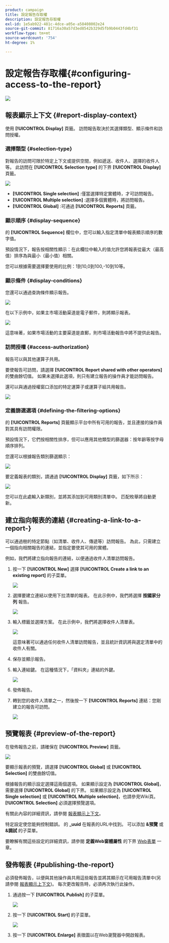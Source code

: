 ```yaml
---
product: campaign
title: 設定報告存取權
description: 設定報告存取權
exl-id: 1e5ab922-481c-4dce-a05e-a58408002e24
source-git-commit: 81716a30a57d3ed8542b329d5fb9b0443fd4bf31
workflow-type: tm+mt
source-wordcount: '754'
ht-degree: 1%

---
```


# 設定報告存取權{#configuring-access-to-the-report}

![](../../assets/common.svg)

## 報表顯示上下文 {#report-display-context}

使用 **[!UICONTROL Display]** 頁籤。 訪問報告取決於其選擇類型、顯示條件和訪問授權。

### 選擇類型 {#selection-type}

對報告的訪問可限於特定上下文或提供空間，例如遞送、收件人、選擇的收件人等。 此訪問在 **[!UICONTROL Selection type]** 的下界 **[!UICONTROL Display]** 頁籤。

![](assets/s_ncs_advuser_report_visibility_4.png)

* **[!UICONTROL Single selection]** :僅當選擇特定實體時，才可訪問報告。
* **[!UICONTROL Multiple selection]** :選擇多個實體時，將訪問報告。
* **[!UICONTROL Global]** :可通過 **[!UICONTROL Reports]** 頁籤。

### 顯示順序 {#display-sequence}

的 **[!UICONTROL Sequence]** 欄位中，您可以輸入指定清單中報表顯示順序的數字值。

預設情況下，報告按相關性顯示：在此欄位中輸入的值允許您將報表從最大（最高值）排序為與最小（最小值）相關。

您可以根據需要選擇要使用的比例：1到10,0到100,-10到10等。

### 顯示條件 {#display-conditions}

您還可以通過查詢條件顯示報告。

![](assets/s_ncs_advuser_report_visibility_5.png)

在以下示例中，如果主市場活動渠道是電子郵件，則將顯示報表。

![](assets/s_ncs_advuser_report_visibility_6.png)

這意味著，如果市場活動的主要渠道是直郵，則市場活動報告中將不提供此報告。

### 訪問授權 {#access-authorization}

報告可以與其他運算子共用。

要使報告可訪問，請選擇 **[!UICONTROL Report shared with other operators]** 的雙曲餘切值。 如果未選擇此選項，則只有建立報告的操作員才能訪問報告。

還可以與通過授權窗口添加的特定運算子或運算子組共用報告。

![](assets/s_ncs_advuser_report_visibility_8.png)

### 定義篩選選項 {#defining-the-filtering-options}

的 **[!UICONTROL Reports]** 頁籤顯示平台中所有可用的報告，並且連接的操作員對其具有訪問權限。

預設情況下，它們按相關性排序，但可以應用其他類型的篩選器：按年齡等按字母順序排列。

您還可以根據報告類別篩選顯示：

![](assets/report_ovv_select_type.png)

要定義報表的類別，請通過 **[!UICONTROL Display]** 頁籤，如下所示：

![](assets/report_select_category.png)

您可以在此處輸入新類別，並將其添加到可用類別清單中。 匹配枚舉將自動更新。

## 建立指向報表的連結 {#creating-a-link-to-a-report-}

可以通過樹的特定節點（如清單、收件人、傳遞等）訪問報告。 為此，只需建立一個指向相關報告的連結，並指定要使其可用的實體。

例如，我們將建立指向報告的連結，以便通過收件人清單訪問報告。

1. 按一下 **[!UICONTROL New]** 選擇 **[!UICONTROL Create a link to an existing report]** 的子菜單。

   ![](assets/s_ncs_advuser_report_wizard_link_01.png)

1. 選擇要建立連結以使用下拉清單的報表。 在此示例中，我們將選擇 **按國家分列** 報告。

   ![](assets/s_ncs_advuser_report_wizard_link_02.png)

1. 輸入標籤並選擇方案。 在此示例中，我們將選擇收件人清單表。

   ![](assets/s_ncs_advuser_report_wizard_link_03.png)

   這意味著可以通過任何收件人清單訪問報告，並且統計資訊將與選定清單中的收件人有關。

1. 保存並顯示報告。
1. 輸入連結鍵。 在這種情況下，「資料夾」連結的外鍵。

   ![](assets/s_ncs_advuser_report_wizard_link_04.png)

1. 發佈報告。
1. 轉到您的收件人清單之一，然後按一下 **[!UICONTROL Reports]** 連結：您剛建立的報告可訪問。

   ![](assets/s_ncs_advuser_report_wizard_link_05.png)

## 預覽報表 {#preview-of-the-report}

在發佈報告之前，請確保在 **[!UICONTROL Preview]** 頁籤。

![](assets/s_ncs_advuser_report_preview_01.png)

要顯示報表的預覽，請選擇 **[!UICONTROL Global]** 或 **[!UICONTROL Selection]** 的雙曲餘切值。

根據報告的顯示設定選擇這兩個選項。 如果顯示設定為 **[!UICONTROL Global]**，需要選擇 **[!UICONTROL Global]** 的下界。 如果顯示設定為 **[!UICONTROL Single selection]** 或 **[!UICONTROL Multiple selection]**，也請參見Wiki頁。 **[!UICONTROL Selection]** 必須選擇預覽選項。

有關此內容的詳細資訊，請參閱 [報表顯示上下文](#report-display-context)。

特定設定使您能夠控制錯誤。 的 **_uuid** 在報表的URL中找到。 可以添加 **&amp;預覽** 或 **&amp;調試** 的子菜單。

要瞭解有關這些設定的詳細資訊，請參閱 **定義Web窗體屬性** 的下界 [Web表單](../../web/using/about-web-forms.md) 一章。

## 發佈報表 {#publishing-the-report}

必須發佈報告，以便與其他操作員共用這些報告並將其顯示在可用報告清單中(另請參閱 [報表顯示上下文](#report-display-context))。 每次更改報告時，必須再次執行此操作。

1. 通過按一下 **[!UICONTROL Publish]** 的子菜單。

   ![](assets/s_ncs_advuser_report_publish_01.png)

1. 按一下 **[!UICONTROL Start]** 的子菜單。

   ![](assets/s_ncs_advuser_report_publish_02.png)

1. 按一下 **[!UICONTROL Enlarge]** 表徵圖以在Web瀏覽器中開啟報表。

